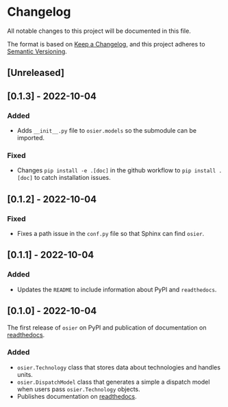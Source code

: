 # Changelog

All notable changes to this project will be documented in this file.

The format is based on [Keep a Changelog](https://keepachangelog.com/en/1.0.0/),
and this project adheres to [Semantic Versioning](https://semver.org/spec/v2.0.0.html).

## [Unreleased]

## [0.1.3] - 2022-10-04
### Added
- Adds `__init__.py` file to `osier.models` so the submodule can be imported.
### Fixed
- Changes `pip install -e .[doc]` in the github workflow to `pip install .[doc]` 
to catch installation issues.

## [0.1.2] - 2022-10-04
### Fixed
- Fixes a path issue in the `conf.py` file so that Sphinx can find `osier`.

## [0.1.1] - 2022-10-04
### Added
- Updates the `README` to include information about PyPI and `readthedocs`.

## [0.1.0] - 2022-10-04
The first release of `osier` on PyPI and publication of documentation on 
[readthedocs](https://osier.readthedocs.io/en/latest/).

### Added 
- `osier.Technology` class that stores data about technologies and handles units.
- `osier.DispatchModel` class that generates a simple a dispatch model when users pass 
`osier.Technology` objects.
- Publishes documentation on [readthedocs](https://osier.readthedocs.io/en/latest/).